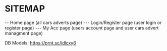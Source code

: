 # SITEMAP

-- Home page (all cars adverts page)
--- Login/Register page (user login or register page)
--- My Acc page (users account page and user cars advert managment page)

DB Models: https://prnt.sc/ldlcxy6

